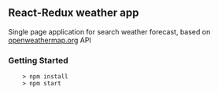 ## React-Redux weather app

Single page application for search weather forecast, based on [openweathermap.org](openweathermap.org) API


### Getting Started

```
    > npm install
    > npm start
```